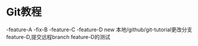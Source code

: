# Git教程
-feature-A
-fix-B
-feature-C
-feature-D
new
本地/github/git-tutorial更改分支feature-D,提交远程branch feature-D的测试
